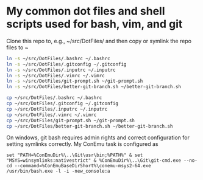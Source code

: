# My common dot files and shell scripts used for bash, vim, and git

Clone this repo to, e.g., ~/src/DotFiles/ and then copy or symlink the repo files to ~

```bash
ln -s ~/src/DotFiles/.bashrc ~/.bashrc
ln -s ~/src/DotFiles/.gitconfig ~/.gitconfig
ln -s ~/src/DotFiles/.inputrc ~/.inputrc
ln -s ~/src/DotFiles/.vimrc ~/.vimrc
ln -s ~/src/DotFiles/git-prompt.sh ~/git-prompt.sh
ln -s ~/src/DotFiles/better-git-branch.sh ~/better-git-branch.sh

cp ~/src/DotFiles/.bashrc ~/.bashrc
cp ~/src/DotFiles/.gitconfig ~/.gitconfig
cp ~/src/DotFiles/.inputrc ~/.inputrc
cp ~/src/DotFiles/.vimrc ~/.vimrc
cp ~/src/DotFiles/git-prompt.sh ~/git-prompt.sh
cp ~/src/DotFiles/better-git-branch.sh ~/better-git-branch.sh
```

On windows, git bash requires admin rights and correct configuration for setting symlinks correctly. My ConEmu task is configured as

```
set "PATH=%ConEmuDir%\..\Git\usr\bin;%PATH%" & set "MSYS=winsymlinks:nativestrict" & %ConEmuDir%\..\Git\git-cmd.exe --no-cd --command=%ConEmuBaseDirShort%\conemu-msys2-64.exe /usr/bin/bash.exe -l -i -new_console:a
```
